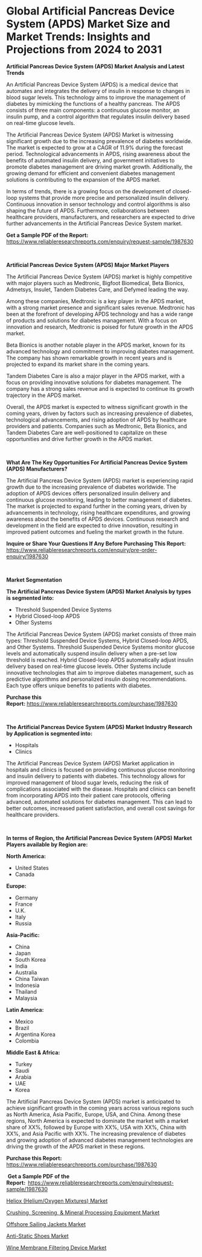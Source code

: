 <p><h1>Global Artificial Pancreas Device System (APDS) Market Size and Market Trends: Insights and Projections from 2024 to 2031</h1></p><p><strong>Artificial Pancreas Device System (APDS) Market Analysis and Latest Trends</strong></p>
<p><p>An Artificial Pancreas Device System (APDS) is a medical device that automates and integrates the delivery of insulin in response to changes in blood sugar levels. This technology aims to improve the management of diabetes by mimicking the functions of a healthy pancreas. The APDS consists of three main components: a continuous glucose monitor, an insulin pump, and a control algorithm that regulates insulin delivery based on real-time glucose levels.</p><p>The Artificial Pancreas Device System (APDS) Market is witnessing significant growth due to the increasing prevalence of diabetes worldwide. The market is expected to grow at a CAGR of 11.9% during the forecast period. Technological advancements in APDS, rising awareness about the benefits of automated insulin delivery, and government initiatives to promote diabetes management are driving market growth. Additionally, the growing demand for efficient and convenient diabetes management solutions is contributing to the expansion of the APDS market.</p><p>In terms of trends, there is a growing focus on the development of closed-loop systems that provide more precise and personalized insulin delivery. Continuous innovation in sensor technology and control algorithms is also shaping the future of APDS. Furthermore, collaborations between healthcare providers, manufacturers, and researchers are expected to drive further advancements in the Artificial Pancreas Device System market.</p></p>
<p><strong>Get a Sample PDF of the Report:&nbsp;</strong> <a href="https://www.reliableresearchreports.com/enquiry/request-sample/1987630">https://www.reliableresearchreports.com/enquiry/request-sample/1987630</a></p>
<p>&nbsp;</p>
<p><strong>Artificial Pancreas Device System (APDS) Major Market Players</strong></p>
<p><p>The Artificial Pancreas Device System (APDS) market is highly competitive with major players such as Medtronic, Bigfoot Biomedical, Beta Bionics, Admetsys, Insulet, Tandem Diabetes Care, and Defymed leading the way. </p><p>Among these companies, Medtronic is a key player in the APDS market, with a strong market presence and significant sales revenue. Medtronic has been at the forefront of developing APDS technology and has a wide range of products and solutions for diabetes management. With a focus on innovation and research, Medtronic is poised for future growth in the APDS market.</p><p>Beta Bionics is another notable player in the APDS market, known for its advanced technology and commitment to improving diabetes management. The company has shown remarkable growth in recent years and is projected to expand its market share in the coming years. </p><p>Tandem Diabetes Care is also a major player in the APDS market, with a focus on providing innovative solutions for diabetes management. The company has a strong sales revenue and is expected to continue its growth trajectory in the APDS market.</p><p>Overall, the APDS market is expected to witness significant growth in the coming years, driven by factors such as increasing prevalence of diabetes, technological advancements, and rising adoption of APDS by healthcare providers and patients. Companies such as Medtronic, Beta Bionics, and Tandem Diabetes Care are well-positioned to capitalize on these opportunities and drive further growth in the APDS market.</p></p>
<p>&nbsp;</p>
<p><strong>What Are The Key Opportunities For Artificial Pancreas Device System (APDS) Manufacturers?</strong></p>
<p><p>The Artificial Pancreas Device System (APDS) market is experiencing rapid growth due to the increasing prevalence of diabetes worldwide. The adoption of APDS devices offers personalized insulin delivery and continuous glucose monitoring, leading to better management of diabetes. The market is projected to expand further in the coming years, driven by advancements in technology, rising healthcare expenditures, and growing awareness about the benefits of APDS devices. Continuous research and development in the field are expected to drive innovation, resulting in improved patient outcomes and fueling the market growth in the future.</p></p>
<p><strong>Inquire or Share Your Questions If Any Before Purchasing This Report:</strong> <a href="https://www.reliableresearchreports.com/enquiry/pre-order-enquiry/1987630">https://www.reliableresearchreports.com/enquiry/pre-order-enquiry/1987630</a></p>
<p>&nbsp;</p>
<p><strong>Market Segmentation</strong></p>
<p><strong>The Artificial Pancreas Device System (APDS) Market Analysis by types is segmented into:</strong></p>
<p><ul><li>Threshold Suspended Device Systems</li><li>Hybrid Closed-loop APDS</li><li>Other Systems</li></ul></p>
<p><p>The Artificial Pancreas Device System (APDS) market consists of three main types: Threshold Suspended Device Systems, Hybrid Closed-loop APDS, and Other Systems. Threshold Suspended Device Systems monitor glucose levels and automatically suspend insulin delivery when a pre-set low threshold is reached. Hybrid Closed-loop APDS automatically adjust insulin delivery based on real-time glucose levels. Other Systems include innovative technologies that aim to improve diabetes management, such as predictive algorithms and personalized insulin dosing recommendations. Each type offers unique benefits to patients with diabetes.</p></p>
<p><strong>Purchase this Report:&nbsp;</strong><a href="https://www.reliableresearchreports.com/purchase/1987630">https://www.reliableresearchreports.com/purchase/1987630</a></p>
<p>&nbsp;</p>
<p><strong>The Artificial Pancreas Device System (APDS) Market Industry Research by Application is segmented into:</strong></p>
<p><ul><li>Hospitals</li><li>Clinics</li></ul></p>
<p><p>The Artificial Pancreas Device System (APDS) Market application in hospitals and clinics is focused on providing continuous glucose monitoring and insulin delivery to patients with diabetes. This technology allows for improved management of blood sugar levels, reducing the risk of complications associated with the disease. Hospitals and clinics can benefit from incorporating APDS into their patient care protocols, offering advanced, automated solutions for diabetes management. This can lead to better outcomes, increased patient satisfaction, and overall cost savings for healthcare providers.</p></p>
<p>&nbsp;</p>
<p><strong>In terms of Region, the Artificial Pancreas Device System (APDS) Market Players available by Region are:</strong></p>
<p>
    <p> <strong> North America: </strong>
        <ul>
            <li>United States</li>
            <li>Canada</li>
        </ul>
        </p> 
    <p> <strong> Europe: </strong>
        <ul>
            <li>Germany</li>
            <li>France</li>
            <li>U.K.</li>
            <li>Italy</li>
            <li>Russia</li>
        </ul>
        </p> 
    <p> <strong> Asia-Pacific: </strong>
        <ul>
            <li>China</li>
            <li>Japan</li>
            <li>South Korea</li>
            <li>India</li>
            <li>Australia</li>
            <li>China Taiwan</li>
            <li>Indonesia</li>
            <li>Thailand</li>
            <li>Malaysia</li>
        </ul>
        </p> 
    <p> <strong> Latin America: </strong>
        <ul>
            <li>Mexico</li>
            <li>Brazil</li>
            <li>Argentina Korea</li>
            <li>Colombia</li>
        </ul>
        </p> 
    <p> <strong> Middle East & Africa: </strong>
        <ul>
            <li>Turkey</li>
            <li>Saudi</li>
            <li>Arabia</li>
            <li>UAE</li>
            <li>Korea</li>
        </ul>
    </p>
    </p>
<p><p>The Artificial Pancreas Device System (APDS) market is anticipated to achieve significant growth in the coming years across various regions such as North America, Asia Pacific, Europe, USA, and China. Among these regions, North America is expected to dominate the market with a market share of XX%, followed by Europe with XX%, USA with XX%, China with XX%, and Asia Pacific with XX%. The increasing prevalence of diabetes and growing adoption of advanced diabetes management technologies are driving the growth of the APDS market in these regions.</p></p>
<p><strong>Purchase this Report: </strong><a href="https://www.reliableresearchreports.com/purchase/1987630">https://www.reliableresearchreports.com/purchase/1987630</a></p>
<p>&nbsp;<strong>Get a Sample PDF of the Report:&nbsp;&nbsp;</strong><a href="https://www.reliableresearchreports.com/enquiry/request-sample/1987630">https://www.reliableresearchreports.com/enquiry/request-sample/1987630</a></p>
<p><strong></strong></p>
<p><p><a href="https://adventurous-uranium-ef9.notion.site/Heliox-Helium-Oxygen-Mixtures-Market-Size-Share-Trends-Analysis-Report-By-Material-By-Type-By-df0f8e83bc0a43e1a011c4d4e30d8bb2">Heliox (Helium/Oxygen Mixtures) Market</a></p><p><a href="https://github.com/joannagoyvaerts/Market-Research-Report-List-1/blob/main/crushing-screening-mineral-processing-equipment-market.md">Crushing, Screening, & Mineral Processing Equipment Market</a></p><p><a href="https://view.publitas.com/reportprime-1/offshore-sailing-jackets-market-analysis-and-market-size-global-industry-overview-market-segmentation-and-forecast-2024-to-2031/">Offshore Sailing Jackets Market</a></p><p><a href="https://extreme-scabiosa-c81.notion.site/Insights-into-Anti-Static-Shoes-Market-Size-Analysing-Market-Share-Trends-and-Growth-from-2024-to-8c3de754681c4c58a5b921a4de8bc9a4">Anti-Static Shoes Market</a></p><p><a href="https://issuu.com/reportprime-2/docs/wine-membrane-filtering-device-market-size-2030.pp">Wine Membrane Filtering Device Market</a></p></p>